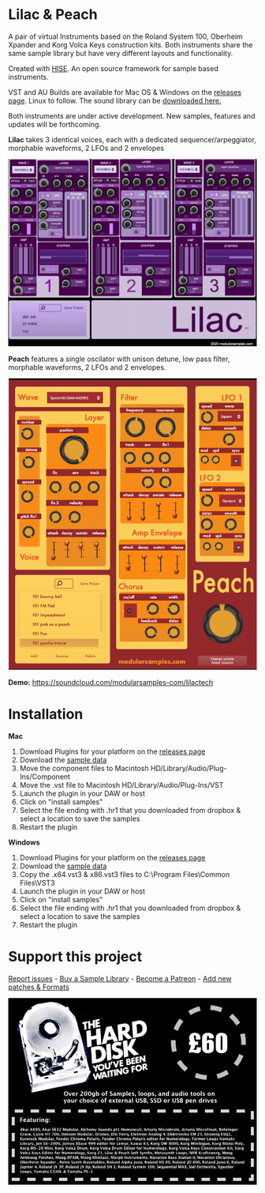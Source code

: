 
# Lilac & Peach

  

A pair of virtual Instruments based on the Roland System 100, Oberheim Xpander and Korg Volca Keys construction kits. Both instruments share the same sample library but have very different layouts and functionality.

  Created with [HISE](http://hise.audio). An open source framework for sample based instruments.

  VST and AU Builds are available for Mac OS & Windows on the [releases page](https://github.com/publicsamples/Lilac-Peach/releases). Linux to follow. The sound library can be [downloaded here.](https://www.dropbox.com/sh/a24tqzsef0p5tia/AAAlyUDHWaHS3uDkEkqbaR-Ha?dl=0)

Both instruments are under active development. New samples, features and updates will be forthcoming.


**Lilac** takes 3  identical voices, each with a dedicated sequencer/arpeggiator, morphable waveforms, 2 LFOs and 2 envelopes

  

![Sample library disks](https://raw.githubusercontent.com/publicsamples/Public-Samples/master/lilac.png)

  

**Peach** features a single oscilator with unison detune, low pass filter, morphable waveforms, 2 LFOs and 2 envelopes.

![Sample library disks](https://raw.githubusercontent.com/publicsamples/Lilac-Peach/master/Peach/Peach.png)


**Demo:** https://soundcloud.com/modularsamples-com/lilactech
  

# Installation

  

**Mac**

  

1. Download Plugins for your platform on the [releases page](https://github.com/publicsamples/Lilac-Peach/releases)
2. Download the [sample data](https://www.dropbox.com/sh/a24tqzsef0p5tia/AAAlyUDHWaHS3uDkEkqbaR-Ha?dl=0)
3. Move the component files to  Macintosh HD/Library/Audio/Plug-Ins/Component
4. Move the .vst file to  Macintosh HD/Library/Audio/Plug-Ins/VST
5. Launch the plugin in your DAW or host
6. Click on "install samples"
7. Select the file ending with .hr1 that you downloaded from dropbox & select a location to save the samples
8. Restart the plugin

  

**Windows**

  

1. Download Plugins for your platform on the [releases page](https://github.com/publicsamples/Lilac-Peach/releases)
2. Download the [sample data](https://www.dropbox.com/sh/a24tqzsef0p5tia/AAAlyUDHWaHS3uDkEkqbaR-Ha?dl=0) 
3. Copy the .x64.vst3 & x86.vst3 files to  C:\Program Files\Common Files\VST3
4. Launch the plugin in your DAW or host
5. Click on "install samples"
6. Select the file ending with .hr1 that you downloaded from dropbox & select a location to save the samples
7. Restart the plugin

 

# Support this project

[Report issues](/issues) - [Buy a Sample Library](https://gumroad.com/modularsamples) - [Become a Patreon](https://www.patreon.com/modularsamples) - [Add new patches & Formats](/pulls)

[
![Sample library disks](https://github.com/publicsamples/Public-Samples/raw/master/images/drives2.jpg?raw=true)
](https://gum.co/modularsamples-drives)
